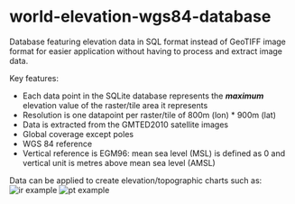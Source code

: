 # world-elevation-wgs84-database

Database featuring elevation data in SQL format instead of GeoTIFF image format for easier application without having to process and extract image data.

Key features:
- Each data point in the SQLite database represents the **_maximum_** elevation value of the raster/tile area it represents
- Resolution is one datapoint per raster/tile of 800m (lon) * 900m (lat)
- Data is extracted from the GMTED2010 satellite images
- Global coverage except poles
- WGS 84 reference
- Vertical reference is EGM96: mean sea level (MSL) is defined as 0 and vertical unit is metres above mean sea level (AMSL)

Data can be applied to create elevation/topographic charts such as:
![ir example](https://github.com/MrAirspace/world-elevation-wgs84-database/assets/144953682/7b4701bd-e78c-4b38-8b43-1033a1914625)
![pt example](https://github.com/MrAirspace/world-elevation-wgs84-database/assets/144953682/fb0473d3-ed93-43f3-aea8-2cf6c325fadd)

